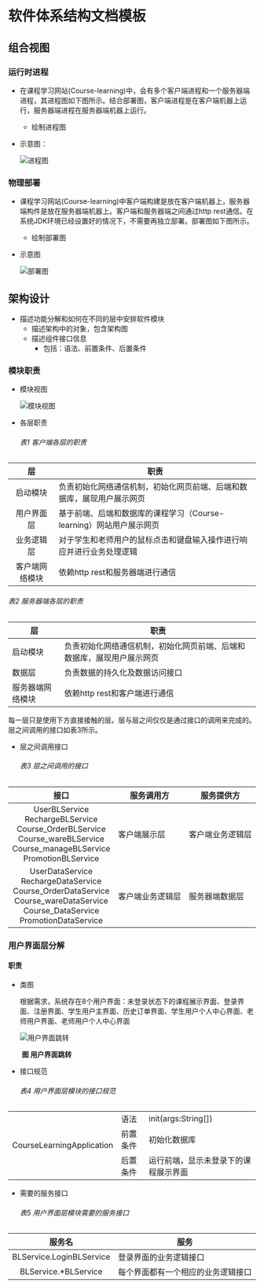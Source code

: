 # 软件体系结构文档模板

## 组合视图


### 运行时进程

- 在课程学习网站(Course-learning)中，会有多个客户端进程和一个服务器端进程，其进程图如下图所示。结合部署图，客户端进程是在客户端机器上运行，服务器端进程在服务器端机器上运行。

  - 绘制进程图

- 示意图：

  ![进程图](https://document3-architecture.oss-cn-beijing.aliyuncs.com/HomeworkImgs/进程图.png)


### 物理部署

- 课程学习网站(Course-learning)中客户端构建是放在客户端机器上，服务器端构件是放在服务器端机器上。客户端和服务器端之间通过http rest通信。在系统JDK环境已经设置好的情况下，不需要再独立部署。部署图如下图所示。
  
  - 绘制部署图
  
- 示意图

  ![部署图](https://document3-architecture.oss-cn-beijing.aliyuncs.com/HomeworkImgs/部署图.png)

## 架构设计

- 描述功能分解和如何在不同的层中安排软件模块
  - 描述架构中的对象，包含架构图
  - 描述组件接口信息
    - 包括：语法、前置条件、后置条件

### 模块职责

- 模块视图

  ![模块视图](https://document3-architecture.oss-cn-beijing.aliyuncs.com/HomeworkImgs/模块视图.png)

- 各层职责

  ###### 表1 客户端各层的职责

|       层       | 职责                                                         |
| :------------: | ------------------------------------------------------------ |
|    启动模块    | 负责初始化网络通信机制，初始化网页前端、后端和数据库，展现用户展示网页 |
|   用户界面层   | 基于前端、后端和数据库的课程学习（Course-learning）网站用户展示网页 |
|   业务逻辑层   | 对于学生和老师用户的鼠标点击和键盘输入操作进行响应并进行业务处理逻辑 |
| 客户端网络模块 | 依赖http rest和服务器端进行通信                              |

######       表2 服务器端各层的职责

| 层               | 职责                                                         |
| ---------------- | ------------------------------------------------------------ |
| 启动模块         | 负责初始化网络通信机制，初始化网页前端、后端和数据库，展现用户展示网页 |
| 数据层           | 负责数据的持久化及数据访问接口                               |
| 服务器端网络模块 | 依赖http rest和客户端进行通信                                |

​		每一层只是使用下方直接接触的层。层与层之间仅仅是通过接口的调用来完成的。层之间调用的接口如表3所示。

- 层之间调用接口

  ###### 表3 层之间调用的接口

|                             接口                             | 服务调用方       | 服务提供方       |
| :----------------------------------------------------------: | ---------------- | ---------------- |
| UserBLService<br />RechargeBLService<br />Course_OrderBLService<br />Course_wareBLService<br />Course_manageBLService<br />PromotionBLService | 客户端展示层     | 客户端业务逻辑层 |
| UserDataService<br />RechargeDataService<br />Course_OrderDataService<br />Course_wareDataService<br />Course_DataService<br />PromotionDataService | 客户端业务逻辑层 | 服务器端数据层   |



### 用户界面层分解

#### 职责

- 类图

  ​	根据需求，系统存在8个用户界面：未登录状态下的课程展示界面、登录界面、注册界面、学生用户主界面、历史订单界面、学生用户个人中心界面、老师用户界面、老师用户个人中心界面

  ![用户界面跳转](https://document3-architecture.oss-cn-beijing.aliyuncs.com/HomeworkImgs/用户界面跳转.png)

  ​                                                                                           **图 用户界面跳转**

- 接口规范

  ###### 表4 用户界面层模块的接口规范

<table>
	<tr >
	    <td rowspan="3">CourseLearningApplication</td>
	    <td>语法</td>
	    <td>init(args:String[])</td>
	</tr>
	<tr>
	    <td>前置条件</td>
	    <td>初始化数据库</td>
	</tr>
	<tr>
	    <td>后置条件</td>
	    <td>运行前端，显示未登录下的课程展示界面</td>
	</tr>
</table>



- 需要的服务接口

  ###### 表5 用户界面层模块需要的服务接口

|          服务名          | 服务                               |
| :----------------------: | ---------------------------------- |
| BLService.LoginBLService | 登录界面的业务逻辑接口             |
|   BLService.*BLService   | 每个界面都有一个相应的业务逻辑接口 |

